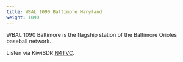 ```yaml
---
title: WBAL 1090 Baltimore Maryland
weight: 1090
---
```

WBAL 1090 Baltimore is the flagship station of the Baltimore
Orioles baseball network.

Listen via KiwiSDR [N4TVC](http://n4tvc.zapto.org:8073/?f=1090.00amz10).

